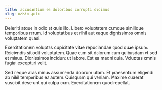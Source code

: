 ```yaml
---
title: accusantium ea doloribus corrupti ducimus
slug: nobis quis
---
```


Deleniti atque in odio et quis illo. Libero voluptatem cumque similique temporibus rerum. Id voluptatibus et nihil aut eaque dignissimos omnis voluptatem quasi.

Exercitationem voluptas cupiditate vitae repudiandae quod quae ipsum. Reiciendis sit odit voluptatem. Quae eum sit dolorum eum quibusdam et sed et minus. Dignissimos incidunt ut labore. Est ea magni quia. Voluptas omnis fugiat excepturi velit.

Sed neque alias minus assumenda dolorum ullam. Et praesentium eligendi ab nihil temporibus ea autem. Quisquam qui veniam. Maxime quaerat suscipit deserunt qui culpa cum. Exercitationem quod repellat.
